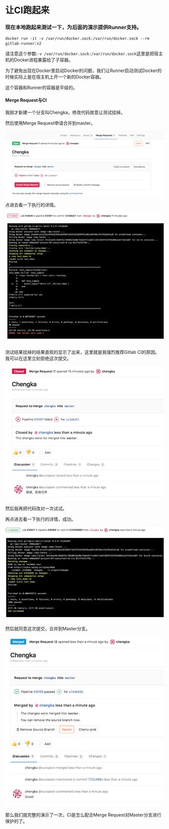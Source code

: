 # 让CI跑起来

### 现在本地跑起来测试一下，为后面的演示提供Runner支持。

```
docker run -it -v /var/run/docker.sock:/var/run/docker.sock --rm gitlab-runner:v2
```

请注意这个参数:```-v /var/run/docker.sock:/var/run/docker.sock```这里是把宿主机的Docker进程暴露给了子容器。

为了避免出现在Docker里启动Docker的问题，我们让Runner启动测试Docker的时候实际上是在宿主机上开一个新的Docker容器。

这个容器和Runner的容器是平级的。

#### Merge Request与CI

我刚才新建一个分支叫Chengka，修改代码故意让测试挂掉。

然后使用Merge Request申请合并到master。

![](../images/6.png)

点进去看一下执行的详情。

![](../images/7.png)

测试结果挂掉的结果直观的显示了出来，这里就是我强烈推荐Gitlab CI的原因。 我可以在这里立刻拒绝这次提交。

![](../images/8.png)

然后我再把代码改对一次试试。

再点进去看一下执行的详情，成功。

![](../images/9.png)

然后就同意这次提交，合并到Master分支。

![](../images/10.png)

那么我们就完整的演示了一次，CI是怎么配合Merge Request对Master分支进行保护的了。
